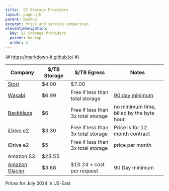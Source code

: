 ```yaml
---
title:  S3 Storage Providers
layout: page.njk
parent: Backup
excerpt: Price and service comparison
eleventyNavigation:
  key: s3 Storage Providers
  parent: backup
  order: 3
---
```


{# https://markdown-it.github.io/ #}

| Company | $/TB Storage | $/TB Egress | Notes |
|---------|--------------|-------------|-------|
| [Storj](https://storj.io/) | $4.00 | $7.00 |
| [Wasabi](https://wasabi.com) | $6.99 | Free if less than total storage | [90 day minimum](https://docs.wasabi.com/docs/how-does-wasabis-minimum-storage-duration-policy-work) |
| [Backblaze](https://www.backblaze.com) | $6 | Free if less than 3x total storage | no minimum time, billed by the byte hour |
| [iDrive e2](https://www.idrive.com/s3-storage-e2/) | $3.30 | Free if less than 3x total storage | Price is for 12 month contract |
| iDrive e2 | $5 | Free if less than 3x total storage | price per month |
| Amazon S3 | $23.55 
| [Amazon Glacier](https://aws.amazon.com/s3/glacier/pricing/) | $3.68 | $10.24 + cost per request | 90 Day minimum |

Prices for July 2024 in US-East